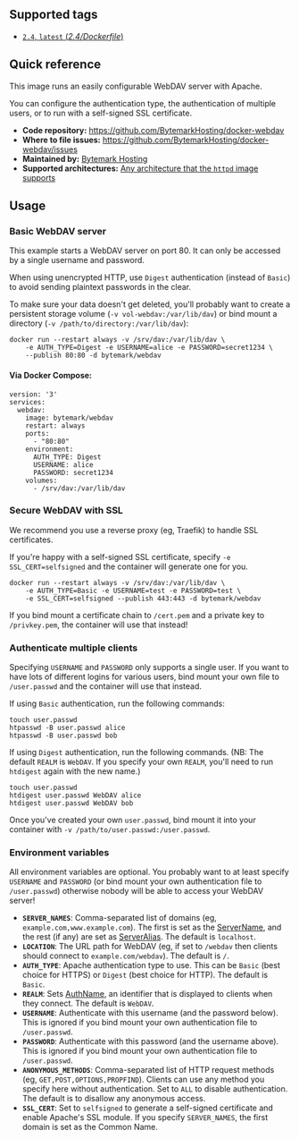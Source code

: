 ## Supported tags

* [`2.4`, `latest` (*2.4/Dockerfile*)](https://github.com/BytemarkHosting/docker-webdav/blob/master/2.4/Dockerfile)

## Quick reference

This image runs an easily configurable WebDAV server with Apache.

You can configure the authentication type, the authentication of multiple
users, or to run with a self-signed SSL certificate.

* **Code repository:**
  https://github.com/BytemarkHosting/docker-webdav
* **Where to file issues:**
  https://github.com/BytemarkHosting/docker-webdav/issues
* **Maintained by:**
  [Bytemark Hosting](https://www.bytemark.co.uk)
* **Supported architectures:**
  [Any architecture that the `httpd` image supports](https://hub.docker.com/_/httpd/)

## Usage

### Basic WebDAV server

This example starts a WebDAV server on port 80. It can only be accessed by
a single username and password.

When using unencrypted HTTP, use `Digest` authentication (instead of `Basic`)
to avoid sending plaintext passwords in the clear.

To make sure your data doesn't get deleted, you'll probably want to create a
persistent storage volume (`-v vol-webdav:/var/lib/dav`) or bind mount a
directory (`-v /path/to/directory:/var/lib/dav`):

```
docker run --restart always -v /srv/dav:/var/lib/dav \
    -e AUTH_TYPE=Digest -e USERNAME=alice -e PASSWORD=secret1234 \
    --publish 80:80 -d bytemark/webdav

```

#### Via Docker Compose:

```
version: '3'
services:
  webdav:
    image: bytemark/webdav
    restart: always
    ports:
      - "80:80"
    environment:
      AUTH_TYPE: Digest
      USERNAME: alice
      PASSWORD: secret1234
    volumes:
      - /srv/dav:/var/lib/dav

```
### Secure WebDAV with SSL

We recommend you use a reverse proxy (eg, Traefik) to handle SSL certificates.

If you're happy with a self-signed SSL certificate, specify `-e
SSL_CERT=selfsigned` and the container will generate one for you.

```
docker run --restart always -v /srv/dav:/var/lib/dav \
    -e AUTH_TYPE=Basic -e USERNAME=test -e PASSWORD=test \
    -e SSL_CERT=selfsigned --publish 443:443 -d bytemark/webdav

```

If you bind mount a certificate chain to `/cert.pem` and a private key to
`/privkey.pem`, the container will use that instead!

### Authenticate multiple clients

Specifying `USERNAME` and `PASSWORD` only supports a single user. If you want
to have lots of different logins for various users, bind mount your own file to
`/user.passwd` and the container will use that instead.

If using `Basic` authentication, run the following commands:

```
touch user.passwd
htpasswd -B user.passwd alice
htpasswd -B user.passwd bob

```

If using `Digest` authentication, run the following commands. (NB: The default
`REALM` is `WebDAV`. If you specify your own `REALM`, you'll need to run
`htdigest` again with the new name.)


```
touch user.passwd
htdigest user.passwd WebDAV alice
htdigest user.passwd WebDAV bob

```

Once you've created your own `user.passwd`, bind mount it into your container
with `-v /path/to/user.passwd:/user.passwd`.

### Environment variables

All environment variables are optional. You probably want to at least specify
`USERNAME` and `PASSWORD` (or bind mount your own authentication file to
`/user.passwd`) otherwise nobody will be able to access your WebDAV server!

* **`SERVER_NAMES`**: Comma-separated list of domains (eg,
  `example.com,www.example.com`). The first is set as the
  [ServerName](https://httpd.apache.org/docs/current/mod/core.html#servername),
  and the rest (if any) are set as
  [ServerAlias](https://httpd.apache.org/docs/current/mod/core.html#serveralias).
  The default is `localhost`.
* **`LOCATION`**: The URL path for WebDAV (eg, if set to `/webdav` then clients
  should connect to `example.com/webdav`). The default is `/`.
* **`AUTH_TYPE`**: Apache authentication type to use. This can be `Basic` (best
  choice for HTTPS) or `Digest` (best choice for HTTP). The default is `Basic`.
* **`REALM`**: Sets
  [AuthName](https://httpd.apache.org/docs/current/mod/mod_authn_core.html#authname),
  an identifier that is displayed to clients when they connect. The default is
  `WebDAV`.
* **`USERNAME`**: Authenticate with this username (and the password below).
  This is ignored if you bind mount your own authentication file to
  `/user.passwd`.
* **`PASSWORD`**: Authenticate with this password (and the username above).
  This is ignored if you bind mount your own authentication file to
  `/user.passwd`.
* **`ANONYMOUS_METHODS`**: Comma-separated list of HTTP request methods (eg,
  `GET,POST,OPTIONS,PROPFIND`). Clients can use any method you specify here
  without authentication. Set to `ALL` to disable authentication. The default
  is to disallow any anonymous access.
* **`SSL_CERT`**: Set to `selfsigned` to generate a self-signed certificate and
  enable Apache's SSL module. If you specify `SERVER_NAMES`, the first domain
  is set as the Common Name.

